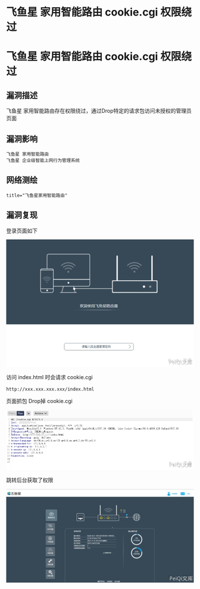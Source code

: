 # 飞鱼星 家用智能路由 cookie.cgi 权限绕过

# 飞鱼星 家用智能路由 cookie.cgi 权限绕过

## 漏洞描述

飞鱼星 家用智能路由存在权限绕过，通过Drop特定的请求包访问未授权的管理员页面

## 漏洞影响

```
飞鱼星 家用智能路由
飞鱼星 企业级智能上网行为管理系统
```

## 网络测绘

```
title="飞鱼星家用智能路由"
```

## 漏洞复现

登录页面如下

![](/images/202202162236515.png)

访问 index.html 时会请求 cookie.cgi

```plain
http://xxx.xxx.xxx.xxx/index.html
```

页面抓包 Drop掉 cookie.cgi

![](/images/202202162236102.png)

跳转后台获取了权限

![](/images/202202162236589.png)

